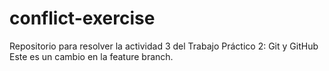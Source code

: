 # conflict-exercise
Repositorio para resolver la actividad 3 del Trabajo Práctico 2: Git y GitHub
Este es un cambio en la feature branch.